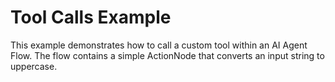 # Tool Calls Example

This example demonstrates how to call a custom tool within an AI Agent Flow.
The flow contains a simple ActionNode that converts an input string to uppercase.
